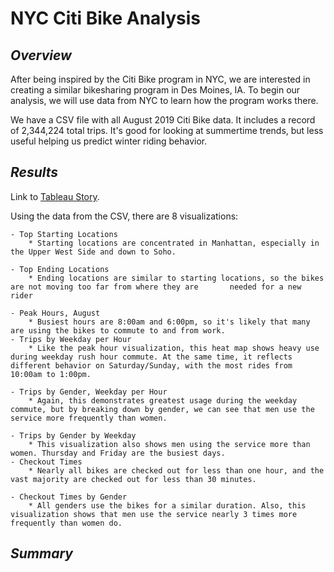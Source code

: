 # **NYC Citi Bike Analysis**

## *Overview*

After being inspired by the Citi Bike program in NYC, we are interested in creating a similar bikesharing program in Des Moines, IA. To begin our analysis, we will use data from NYC to learn how the program works there. 

We have a CSV file with all August 2019 Citi Bike data. It includes a record of 2,344,224 total trips. It's good for looking at summertime trends, but less useful helping us predict winter riding behavior.

## *Results*

Link to [Tableau Story](https://public.tableau.com/views/NYCCitibike_16417158579650/citibikeStory?:language=en-US&publish=yes&:display_count=n&:origin=viz_share_link).

Using the data from the CSV, there are 8 visualizations:

	- Top Starting Locations
		* Starting locations are concentrated in Manhattan, especially in the Upper West Side and down to Soho.

	- Top Ending Locations
		* Ending locations are similar to starting locations, so the bikes are not moving too far from where they are 		needed for a new rider

	- Peak Hours, August
		* Busiest hours are 8:00am and 6:00pm, so it's likely that many are using the bikes to commute to and from work.
	- Trips by Weekday per Hour
		* Like the peak hour visualization, this heat map shows heavy use during weekday rush hour commute. At the same time, it reflects different behavior on Saturday/Sunday, with the most rides from 10:00am to 1:00pm.

	- Trips by Gender, Weekday per Hour
		* Again, this demonstrates greatest usage during the weekday commute, but by breaking down by gender, we can see that men use the service more frequently than women.

	- Trips by Gender by Weekday
		* This visualization also shows men using the service more than women. Thursday and Friday are the busiest days.
	- Checkout Times
		* Nearly all bikes are checked out for less than one hour, and the vast majority are checked out for less than 30 minutes.

	- Checkout Times by Gender
		* All genders use the bikes for a similar duration. Also, this visualization shows that men use the service nearly 3 times more frequently than women do.

## *Summary*


